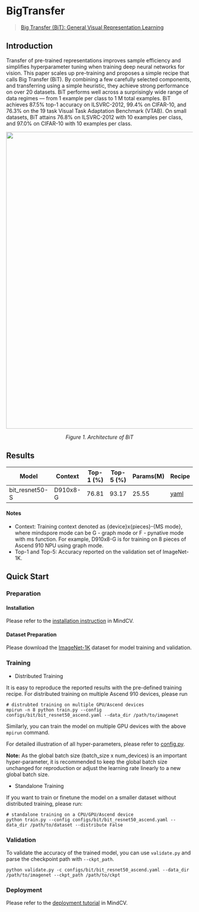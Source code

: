 # BigTransfer

> [Big Transfer (BiT): General Visual Representation Learning](https://arxiv.org/abs/1912.11370)

## Introduction


Transfer of pre-trained representations improves sample efficiency and simplifies hyperparameter tuning when training deep neural
networks for vision. This paper scales up pre-training and proposes a simple recipe that calls Big Transfer
(BiT). By combining a few carefully selected components, and transferring using a simple heuristic, they achieve strong performance on over
20 datasets. BiT performs well across a surprisingly wide range of data
regimes — from 1 example per class to 1 M total examples. BiT achieves
87.5% top-1 accuracy on ILSVRC-2012, 99.4% on CIFAR-10, and 76.3%
on the 19 task Visual Task Adaptation Benchmark (VTAB). On small
datasets, BiT attains 76.8% on ILSVRC-2012 with 10 examples per class,
and 97.0% on CIFAR-10 with 10 examples per class. 

<p align="center">
  <img src="https://github.com/mindspore-lab/mindcv/blob/main/configs/bit/bit.png" width=800 />  
</p>
<p align="center">
  <em>Figure 1. Architecture of BiT</em>
</p>

## Results

<div align="center">

|       Model      | Context  | Top-1 (%) | Top-5 (%) | Params(M) |                                                 Recipe                                                  |                                    Download                                   |                 
| ---------------- | -------- | --------- | --------- | --------- | ------------------------------------------------------------------------------------------------------- |  ---------------------------------------------------------------------------- |
|  bit_resnet50-S  | D910x8-G |   76.81   |   93.17   |   25.55   |  [yaml](https://github.com/mindspore-lab/mindcv/blob/main/configs/bit/bit_resnet50_ascend.yaml) | [weights](https://download.mindspore.cn/toolkits/mindcv/bit/BiTresnet50.ckpt) | 

</div>

#### Notes

- Context: Training context denoted as {device}x{pieces}-{MS mode}, where mindspore mode can be G - graph mode or F - pynative mode with ms function. For example, D910x8-G is for training on 8 pieces of Ascend 910 NPU using graph mode. 
- Top-1 and Top-5: Accuracy reported on the validation set of ImageNet-1K. 

## Quick Start

### Preparation

#### Installation

Please refer to the [installation instruction](https://github.com/mindspore-lab/mindcv#installation) in MindCV.

#### Dataset Preparation

Please download the [ImageNet-1K](https://www.image-net.org/challenges/LSVRC/2012/index.php) dataset for model training and validation.

### Training

* Distributed Training

It is easy to reproduce the reported results with the pre-defined training recipe. For distributed training on multiple Ascend 910 devices, please run

```shell
# distrubted training on multiple GPU/Ascend devices
mpirun -n 8 python train.py --config configs/bit/bit_resnet50_ascend.yaml --data_dir /path/to/imagenet
```
  
Similarly, you can train the model on multiple GPU devices with the above `mpirun` command.

For detailed illustration of all hyper-parameters, please refer to [config.py](https://github.com/mindspore-lab/mindcv/blob/main/config.py).

**Note:**  As the global batch size  (batch_size x num_devices) is an important hyper-parameter, it is recommended to keep the global batch size unchanged for reproduction or adjust the learning rate linearly to a new global batch size.

* Standalone Training

If you want to train or finetune the model on a smaller dataset without distributed training, please run:

```shell
# standalone training on a CPU/GPU/Ascend device
python train.py --config configs/bit/bit_resnet50_ascend.yaml --data_dir /path/to/dataset --distribute False
```

### Validation

To validate the accuracy of the trained model, you can use `validate.py` and parse the checkpoint path with `--ckpt_path`.

```
python validate.py -c configs/bit/bit_resnet50_ascend.yaml --data_dir /path/to/imagenet --ckpt_path /path/to/ckpt
```

### Deployment

Please refer to the [deployment tutorial](https://github.com/mindspore-lab/mindcv/blob/main/tutorials/deployment.md) in MindCV.
